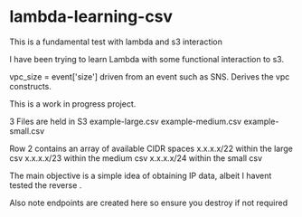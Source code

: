 # lambda-learning-csv
This is a fundamental test with lambda and s3 interaction

I have been trying to learn Lambda with some functional interaction to s3.

vpc_size = event['size'] driven from an event such as SNS. Derives the vpc constructs.

This is a work in progress project. 

3 Files are held in S3 
example-large.csv
example-medium.csv
example-small.csv

Row 2 contains an array of available CIDR spaces 
x.x.x.x/22 within the large csv
x.x.x.x/23 within the medium csv
x.x.x.x/24 within the small csv 

The main objective is a simple idea of obtaining IP data, albeit I havent tested the reverse .

Also note endpoints are created here so ensure you destroy if not required
